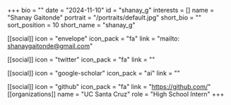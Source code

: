 +++
bio = "" 
date = "2024-11-10" 
id = "shanay_g" 
interests = [] 
name = "Shanay Gaitonde" 
portrait = "/portraits/default.jpg" 
short_bio = "" 
sort_position = 10
 short_name = "shanay_g" 

[[social]] 
    icon = "envelope" 
    icon_pack = "fa" 
    link = "mailto: shanaygaitonde@gmail.com"

 [[social]] 
    icon = "twitter" 
    icon_pack = "fa" 
    link = "" 

[[social]] 
    icon = "google-scholar" 
    icon_pack = "ai" 
    link = "" 

[[social]] 
    icon = "github" 
    icon_pack = "fa" 
    link = "https://github.com/" 
[[organizations]] 
     name = "UC Santa Cruz" 
      role = "High School Intern" 
+++
